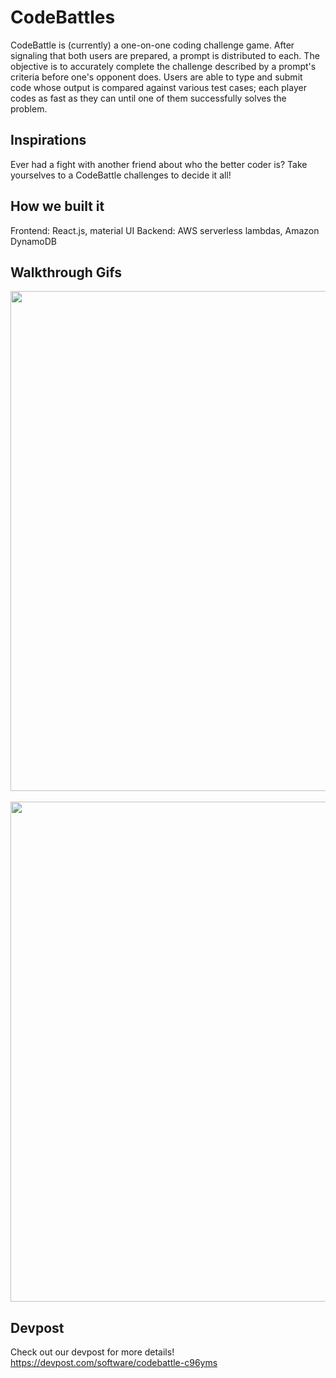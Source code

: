 # CodeBattles #
CodeBattle is (currently) a one-on-one coding challenge game. After signaling that both users are prepared, a prompt is distributed to each. The objective is to accurately complete the challenge described by a prompt's criteria before one's opponent does. Users are able to type and submit code whose output is compared against various test cases; each player codes as fast as they can until one of them successfully solves the problem.

## Inspirations ##
Ever had a fight with another friend about who the better coder is? Take yourselves to a CodeBattle challenges to decide it all!

## How we built it ##
Frontend: React.js, material UI
Backend: AWS serverless lambdas, Amazon DynamoDB

## Walkthrough Gifs ##
<img src = 'http://g.recordit.co/rMCdYGTBnx.gif' width = 800><br><br>
<img src = 'http://g.recordit.co/nft3i6JnE9.gif' width = 800><br>

## Devpost ##
Check out our devpost for more details!
https://devpost.com/software/codebattle-c96yms
